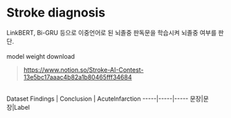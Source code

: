 # Stroke diagnosis
LinkBERT, Bi-GRU 등으로 이중언어로 된 뇌졸중 판독문을 학습시켜 뇌졸중 여부를 판단.   
<br/>
model weight download
> https://www.notion.so/Stroke-AI-Contest-13e5bc17aaac4b82a1b80465fff34684
<br/>
Dataset
Findings | Conclusion | Acutelnfarction   
-----|-----|-----   
문장|문장|Label   
